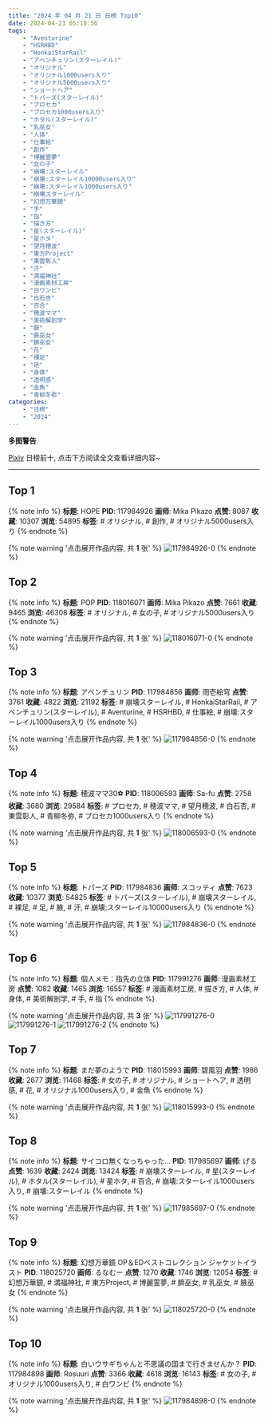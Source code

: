 ```yaml
---
title: "2024 年 04 月 21 日 日榜 Top10"
date: 2024-04-23 05:18:56
tags:
    - "Aventurine"
    - "HSRHBD"
    - "HonkaiStarRail"
    - "アベンチュリン(スターレイル)"
    - "オリジナル"
    - "オリジナル1000users入り"
    - "オリジナル5000users入り"
    - "ショートヘア"
    - "トパーズ(スターレイル)"
    - "プロセカ"
    - "プロセカ1000users入り"
    - "ホタル(スターレイル)"
    - "乳巫女"
    - "人体"
    - "仕事絵"
    - "創作"
    - "博麗霊夢"
    - "女の子"
    - "崩壊:スターレイル"
    - "崩壊:スターレイル10000users入り"
    - "崩壊:スターレイル1000users入り"
    - "崩壊スターレイル"
    - "幻想万華鏡"
    - "手"
    - "指"
    - "描き方"
    - "星(スターレイル)"
    - "星ホタ"
    - "望月穂波"
    - "東方Project"
    - "東雲彰人"
    - "汗"
    - "満福神社"
    - "漫画素材工房"
    - "白ワンピ"
    - "白石杏"
    - "百合"
    - "穂波ママ"
    - "美術解剖学"
    - "腋"
    - "腋巫女"
    - "臍巫女"
    - "花"
    - "裸足"
    - "足"
    - "身体"
    - "透明感"
    - "金魚"
    - "青柳冬弥"
categories:
    - "日榜"
    - "2024"
---
```


<i class="fa fa-triangle-exclamation"></i>**多图警告**<i class="fa fa-triangle-exclamation"></i>

[Pixiv](https://www.pixiv.net/) 日榜前十, 点击下方阅读全文查看详细内容~

<!-- more -->

---

## Top 1

{% note info %}
**标题**: HOPE
**PID**: 117984926 **画师**: Mika Pikazo
**点赞**: 8087 **收藏**: 10307 **浏览**: 54895
**标签**: # オリジナル, # 創作, # オリジナル5000users入り
{% endnote %}

{% note warning '点击展开作品内容, 共 **1** 张' %}
![117984926-0](https://i.pixiv.re/img-original/img/2024/04/20/00/00/41/117984926_p0.png)
{% endnote %}

## Top 2

{% note info %}
**标题**: POP
**PID**: 118016071 **画师**: Mika Pikazo
**点赞**: 7661 **收藏**: 9465 **浏览**: 46308
**标签**: # オリジナル, # 女の子, # オリジナル5000users入り
{% endnote %}

{% note warning '点击展开作品内容, 共 **1** 张' %}
![118016071-0](https://i.pixiv.re/img-original/img/2024/04/21/00/00/14/118016071_p0.png)
{% endnote %}

## Top 3

{% note info %}
**标题**: アベンチュリン
**PID**: 117984856 **画师**: 雨壱絵穹
**点赞**: 3761 **收藏**: 4822 **浏览**: 21192
**标签**: # 崩壊スターレイル, # HonkaiStarRail, # アベンチュリン(スターレイル), # Aventurine, # HSRHBD, # 仕事絵, # 崩壊:スターレイル1000users入り
{% endnote %}

{% note warning '点击展开作品内容, 共 **1** 张' %}
![117984856-0](https://i.pixiv.re/img-original/img/2024/04/20/00/00/28/117984856_p0.png)
{% endnote %}

## Top 4

{% note info %}
**标题**: 穂波ママ30⚽
**PID**: 118006593 **画师**: Sa-fu
**点赞**: 2758 **收藏**: 3680 **浏览**: 29584
**标签**: # プロセカ, # 穂波ママ, # 望月穂波, # 白石杏, # 東雲彰人, # 青柳冬弥, # プロセカ1000users入り
{% endnote %}

{% note warning '点击展开作品内容, 共 **1** 张' %}
![118006593-0](https://i.pixiv.re/img-original/img/2024/04/20/19/20/55/118006593_p0.jpg)
{% endnote %}

## Top 5

{% note info %}
**标题**: トパーズ
**PID**: 117984836 **画师**: スコッティ
**点赞**: 7623 **收藏**: 10377 **浏览**: 54825
**标签**: # トパーズ(スターレイル), # 崩壊スターレイル, # 裸足, # 足, # 腋, # 汗, # 崩壊:スターレイル10000users入り
{% endnote %}

{% note warning '点击展开作品内容, 共 **1** 张' %}
![117984836-0](https://i.pixiv.re/img-original/img/2024/04/20/00/00/23/117984836_p0.jpg)
{% endnote %}

## Top 6

{% note info %}
**标题**: 個人メモ：指先の立体
**PID**: 117991276 **画师**: 漫画素材工房
**点赞**: 1082 **收藏**: 1465 **浏览**: 16557
**标签**: # 漫画素材工房, # 描き方, # 人体, # 身体, # 美術解剖学, # 手, # 指
{% endnote %}

{% note warning '点击展开作品内容, 共 **3** 张' %}
![117991276-0](https://i.pixiv.re/img-original/img/2024/04/20/06/00/05/117991276_p0.jpg)
![117991276-1](https://i.pixiv.re/img-original/img/2024/04/20/06/00/05/117991276_p1.jpg)
![117991276-2](https://i.pixiv.re/img-original/img/2024/04/20/06/00/05/117991276_p2.jpg)
{% endnote %}

## Top 7

{% note info %}
**标题**: まだ夢のようで
**PID**: 118015993 **画师**: 碧風羽
**点赞**: 1986 **收藏**: 2677 **浏览**: 11468
**标签**: # 女の子, # オリジナル, # ショートヘア, # 透明感, # 花, # オリジナル1000users入り, # 金魚
{% endnote %}

{% note warning '点击展开作品内容, 共 **1** 张' %}
![118015993-0](https://i.pixiv.re/img-original/img/2024/04/21/00/00/01/118015993_p0.jpg)
{% endnote %}

## Top 8

{% note info %}
**标题**: サイコロ無くなっちゃった...
**PID**: 117985697 **画师**: げる
**点赞**: 1639 **收藏**: 2424 **浏览**: 13424
**标签**: # 崩壊スターレイル, # 星(スターレイル), # ホタル(スターレイル), # 星ホタ, # 百合, # 崩壊:スターレイル1000users入り, # 崩壊:スターレイル
{% endnote %}

{% note warning '点击展开作品内容, 共 **1** 张' %}
![117985697-0](https://i.pixiv.re/img-original/img/2024/04/20/00/14/39/117985697_p0.png)
{% endnote %}

## Top 9

{% note info %}
**标题**: 幻想万華鏡 OP＆EDベストコレクション ジャケットイラスト
**PID**: 118025720 **画师**: るなむー
**点赞**: 1270 **收藏**: 1746 **浏览**: 12054
**标签**: # 幻想万華鏡, # 満福神社, # 東方Project, # 博麗霊夢, # 臍巫女, # 乳巫女, # 腋巫女
{% endnote %}

{% note warning '点击展开作品内容, 共 **1** 张' %}
![118025720-0](https://i.pixiv.re/img-original/img/2024/04/21/09/35/34/118025720_p0.jpg)
{% endnote %}

## Top 10

{% note info %}
**标题**: 白いウサギちゃんと不思議の国まで行きませんか？
**PID**: 117984898 **画师**: Rosuuri
**点赞**: 3366 **收藏**: 4618 **浏览**: 16143
**标签**: # 女の子, # オリジナル1000users入り, # 白ワンピ
{% endnote %}

{% note warning '点击展开作品内容, 共 **1** 张' %}
![117984898-0](https://i.pixiv.re/img-original/img/2024/04/20/00/00/36/117984898_p0.jpg)
{% endnote %}
